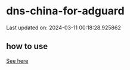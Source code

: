 # dns-china-for-adguard

Last updated on: 2024-03-11 00:18:28.925862

## how to use

[See here](https://github.com/AdguardTeam/AdGuardHome/wiki/Configuration#upstreams-from-file)
